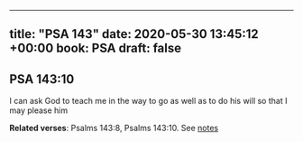 
---
title: "PSA 143"
date: 2020-05-30 13:45:12 +00:00
book: PSA
draft: false
---

## PSA 143:10

I can ask God to teach me in the way to go as well as to do his will so that I may please him

**Related verses**: Psalms 143:8, Psalms 143:10. See [notes](https://my.bible.com/notes/3440925735870260133)

